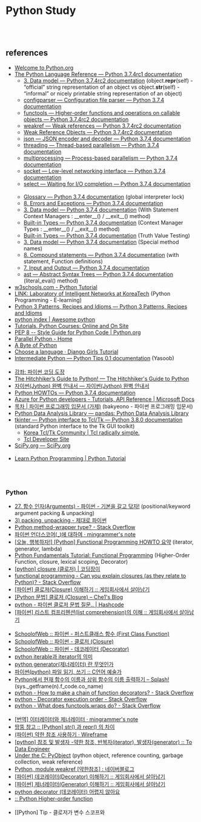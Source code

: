 Python Study
==========


 <br/><br/>


## references
- [Welcome to Python.org](https://www.python.org/)
- [The Python Language Reference — Python 3.7.4rc1 documentation](https://docs.python.org/3/reference/index.html)
    - [3. Data model — Python 3.7.4rc2 documentation](https://docs.python.org/3.7/reference/datamodel.html#object.__repr__) (object.__repr__(self) - “official” string representation of an object vs object.__str__(self) - “informal” or nicely printable string representation of an object)
    - [configparser — Configuration file parser — Python 3.7.4 documentation](https://docs.python.org/3/library/configparser.html)
    - [functools — Higher-order functions and operations on callable objects — Python 3.7.4rc2 documentation](https://docs.python.org/3/library/functools.html)
    - [weakref — Weak references — Python 3.7.4rc2 documentation](https://docs.python.org/3/library/weakref.html)
    - [Weak Reference Objects — Python 3.7.4rc2 documentation](https://docs.python.org/3/c-api/weakref.html)
    - [json — JSON encoder and decoder — Python 3.7.4 documentation](https://docs.python.org/3/library/json.html)
    - [threading — Thread-based parallelism — Python 3.7.4 documentation](https://docs.python.org/3/library/threading.html#lock-objects)
    - [multiprocessing — Process-based parallelism — Python 3.7.4 documentation](https://docs.python.org/3/library/multiprocessing.html)
    - [socket — Low-level networking interface — Python 3.7.4 documentation](https://docs.python.org/3/library/socket.html#socket.socket.setblocking)
    - [select — Waiting for I/O completion — Python 3.7.4 documentation](https://docs.python.org/3/library/select.html)  <br/><br/>
    - [Glossary — Python 3.7.4 documentation](https://docs.python.org/3/glossary.html#term-global-interpreter-lock) (global interpreter lock)
    - [8. Errors and Exceptions — Python 3.7.4 documentation](https://docs.python.org/3/tutorial/errors.html)
    - [3. Data model — Python 3.7.4 documentation](https://docs.python.org/3/reference/datamodel.html#context-managers) (With Statement Context Managers : \_\_enter__() / \_\_exit__() method)
    - [Built-in Types — Python 3.7.4 documentation](https://docs.python.org/3/library/stdtypes.html#typecontextmanager) (Context Manager Types : \_\_enter__() / \_\_exit__() method)
    - [Built-in Types — Python 3.7.4 documentation](https://docs.python.org/3/library/stdtypes.html#truth-value-testing) (Truth Value Testing)
    - [3. Data model — Python 3.7.4 documentation](https://docs.python.org/3/reference/datamodel.html#special-method-names) (Special method names)
    - [8. Compound statements — Python 3.7.4 documentation](https://docs.python.org/3/reference/compound_stmts.html#with) (with statement, Function definitions)
    - [7. Input and Output — Python 3.7.4 documentation](https://docs.python.org/3/tutorial/inputoutput.html)
    - [ast — Abstract Syntax Trees — Python 3.7.4 documentation](https://docs.python.org/3/library/ast.html) (literal_eval() method)
- [w3schools.com - Python Tutorial](https://www.w3schools.com/python/default.asp)
- [LINK: Laboratory of Intelligent Networks at KoreaTech](http://link.koreatech.ac.kr/courses2/SPE/syllabus.html) (Python Programming - E-learning)
- [Python 3 Patterns, Recipes and Idioms — Python 3 Patterns, Recipes and Idioms](https://python-3-patterns-idioms-test.readthedocs.io/en/latest/index.html)
- [python index | Awesome python](https://python.awesome-programming.com/)
- [Tutorials, Python Courses: Online and On Site](https://www.python-course.eu/index.php)
- [PEP 8 -- Style Guide for Python Code | Python.org](https://www.python.org/dev/peps/pep-0008/)
- [Parallel Python - Home](https://www.parallelpython.com/)
- [A Byte of Python](byteofpython-korean.sourceforge.net/byte_of_python.html)
- [Choose a language · Django Girls Tutorial](https://tutorial.djangogirls.org/)
- [Intermediate Python — Python Tips 0.1 documentation](http://book.pythontips.com/en/latest/index.html) (Yasoob)  <br/><br/>
- [강좌: 파이썬 코딩 도장](https://dojang.io/course/view.php?id=7)
- [The Hitchhiker’s Guide to Python! — The Hitchhiker's Guide to Python](https://docs.python-guide.org/)
- [자이썬(Jython) 완벽 안내서 — 자이썬(Jython) 완벽 안내서](https://jythonbook-ko.readthedocs.io/en/latest/index.html#)
- [Python HOWTOs — Python 3.7.4 documentation](https://docs.python.org/3/howto/index.html)
- [Azure for Python developers - Tutorials, API Reference | Microsoft Docs](https://docs.microsoft.com/en-us/azure/python/)
- [목차 | 파이썬 프로그래밍 입문서 (가제)](https://python.bakyeono.net/) (bakyeono - 파이썬 프로그래밍 입문서)
- [Python Data Analysis Library — pandas: Python Data Analysis Library](https://pandas.pydata.org/)
- [tkinter — Python interface to Tcl/Tk — Python 3.8.0 documentation](https://docs.python.org/3/library/tkinter.html) (standard Python interface to the Tk GUI toolkit)
     - [Korea Tcl/Tk Community | Tcl radically simple.](http://tcltk.co.kr/)
     - [Tcl Developer Site](https://www.tcl.tk/)
- [SciPy.org — SciPy.org](https://www.scipy.org/)  <br/><br/>
- [Learn Python Programming | Python Tutorial](https://pythonbasics.org/)


 <br/><br/>
 

### Python
- [27. 함수 인자(Arguments) - 파이썬 - 기본을 갈고 닦자!](https://wikidocs.net/16053) (positional/keyword argument packing & unpacking)
- [3) packing, unpacking - 제대로 파이썬](https://wikidocs.net/22801)
- [Python method-wrapper type? - Stack Overflow](https://stackoverflow.com/questions/10401935/python-method-wrapper-type)
- [파이썬 언더스코어(_)에 대하여 · mingrammer's note](https://mingrammer.com/underscore-in-python/)
- [[오늘, 행복하자!] [Python] Functional Programming HOWTO 요약](https://felixblog.tistory.com/120) (iterator, generator, lambda)
- [Python Fundamentals Tutorial: Functional Programming](https://www.protechtraining.com/content/python_fundamentals_tutorial-functional_programming) (Higher-Order Function, closure, lexical scoping, Decorator)
- [[python] closure (클로저) | 코딩장이](https://itholic.github.io/python-closure/)
- [functional programming - Can you explain closures (as they relate to Python)? - Stack Overflow](https://stackoverflow.com/questions/13857/can-you-explain-closures-as-they-relate-to-python)
- [[파이썬] 클로져(Closure) 이해하기 :: 게임회사에서 살아남기](https://whatisthenext.tistory.com/112)
- [[Python 문법] 클로저 (Closure) – Che1's Blog](https://nachwon.github.io/closure/)
- [python - 파이썬 클로저 문법 질문..  | Hashcode](https://hashcode.co.kr/questions/8100/%ED%8C%8C%EC%9D%B4%EC%8D%AC-%ED%81%B4%EB%A1%9C%EC%A0%80-%EB%AC%B8%EB%B2%95-%EC%A7%88%EB%AC%B8)
- [[파이썬] 리스트 컴프리헨션(list comprehension)의 이해 :: 게임회사에서 살아남기](https://whatisthenext.tistory.com/110?category=761276)  <br/><br/>
- [SchoolofWeb :: 파이썬 - 퍼스트클래스 함수 (First Class Function)](http://schoolofweb.net/blog/posts/%ED%8C%8C%EC%9D%B4%EC%8D%AC-%ED%8D%BC%EC%8A%A4%ED%8A%B8%ED%81%B4%EB%9E%98%EC%8A%A4-%ED%95%A8%EC%88%98-first-class-function/)
- [SchoolofWeb :: 파이썬 - 클로저 (Closure)](http://schoolofweb.net/blog/posts/%ED%8C%8C%EC%9D%B4%EC%8D%AC-%ED%81%B4%EB%A1%9C%EC%A0%80-closure/)
- [SchoolofWeb :: 파이썬 - 데코레이터 (Decorator)](http://schoolofweb.net/blog/posts/%ED%8C%8C%EC%9D%B4%EC%8D%AC-%EB%8D%B0%EC%BD%94%EB%A0%88%EC%9D%B4%ED%84%B0-decorator/)
- [python iterable과 iterator의 의미](https://bluese05.tistory.com/55)
- [python generator(제너레이터) 란 무엇인가](https://bluese05.tistory.com/56)
- [파이썬(python) 파일 읽기, 쓰기 :: C언어 예술가](https://thrillfighter.tistory.com/310)
- [Python에서 현재 함수의 이름과 상위 함수의 이름 출력하기 – Splash!](https://terzeron.com/wp/?p=771) (sys._getframe(n).f_code.co_name)
- [python - How to make a chain of function decorators? - Stack Overflow](https://stackoverflow.com/questions/739654/how-to-make-a-chain-of-function-decorators)
- [python - Decorator execution order - Stack Overflow](https://stackoverflow.com/questions/27342149/decorator-execution-order)
- [python - What does functools.wraps do? - Stack Overflow](https://stackoverflow.com/questions/308999/what-does-functools-wraps-do) <br/><br/>
- [[번역] 이터레이터와 제너레이터 · mingrammer's note](https://mingrammer.com/translation-iterators-vs-generators/)
- [땅뚱 창고 :: [Python] str() 과 repr() 의 차이](https://pinocc.tistory.com/168)
- [(파이썬) 약한 참조 사용하기 · Wireframe](https://soooprmx.com/archives/5074)
- [[python] 참조 및 발생자 -약한 참조, 반복자(iterator), 발생자(generator) :: To Data Engineer](https://ecycle.tistory.com/27)
- [Under the C: PyObject](https://blog.hanlee.io/2018/under-the-c-2/) (python object, reference counting, garbage collection, weak reference)
- [Python, module weakref [약한참조] : 네이버블로그](https://soooprmx.com/archives/5074)
- [[파이썬] 데코레이터(Decorator) 이해하기 :: 게임회사에서 살아남기](https://whatisthenext.tistory.com/113?category=761276)
- [[파이썬] 제너레이터(Generator) 이해하기 :: 게임회사에서 살아남기](https://whatisthenext.tistory.com/114?category=761276)
- [python decorator (데코레이터) 어렵지 않아요](https://bluese05.tistory.com/30)
- [ :: Python Higher-order function](https://pylab.tistory.com/entry/Higherorder-function)  <br/><br/>
- [[Python] Tip - 클로저가 변수 스코프와